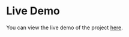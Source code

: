 # Live Demo
You can view the live demo of the project [here](https://romazinkevich.github.io/Testimonials-grid-section/).
